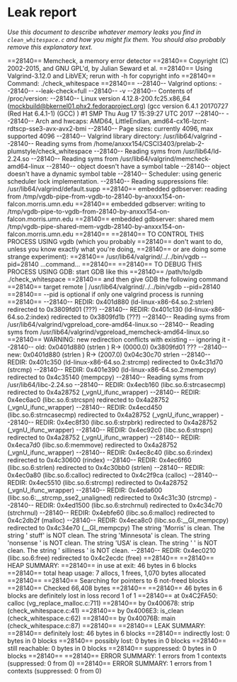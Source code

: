# Leak report

_Use this document to describe whatever memory leaks you find in `clean_whitespace.c` and how you might fix them. You should also probably remove this explanatory text._

==28140== Memcheck, a memory error detector
==28140== Copyright (C) 2002-2015, and GNU GPL'd, by Julian Seward et al.
==28140== Using Valgrind-3.12.0 and LibVEX; rerun with -h for copyright info
==28140== Command: ./check_whitespace
==28140== 
--28140-- Valgrind options:
--28140--    --leak-check=full
--28140--    -v
--28140-- Contents of /proc/version:
--28140--   Linux version 4.12.8-200.fc25.x86_64 (mockbuild@bkernel01.phx2.fedoraproject.org) (gcc version 6.4.1 20170727 (Red Hat 6.4.1-1) (GCC) ) #1 SMP Thu Aug 17 15:39:27 UTC 2017
--28140-- 
--28140-- Arch and hwcaps: AMD64, LittleEndian, amd64-cx16-lzcnt-rdtscp-sse3-avx-avx2-bmi
--28140-- Page sizes: currently 4096, max supported 4096
--28140-- Valgrind library directory: /usr/lib64/valgrind
--28140-- Reading syms from /home/anxxx154/CSCI3403/prelab-2-plumstyle/check_whitespace
--28140-- Reading syms from /usr/lib64/ld-2.24.so
--28140-- Reading syms from /usr/lib64/valgrind/memcheck-amd64-linux
--28140--    object doesn't have a symbol table
--28140--    object doesn't have a dynamic symbol table
--28140-- Scheduler: using generic scheduler lock implementation.
--28140-- Reading suppressions file: /usr/lib64/valgrind/default.supp
==28140== embedded gdbserver: reading from /tmp/vgdb-pipe-from-vgdb-to-28140-by-anxxx154-on-falcon.morris.umn.edu
==28140== embedded gdbserver: writing to   /tmp/vgdb-pipe-to-vgdb-from-28140-by-anxxx154-on-falcon.morris.umn.edu
==28140== embedded gdbserver: shared mem   /tmp/vgdb-pipe-shared-mem-vgdb-28140-by-anxxx154-on-falcon.morris.umn.edu
==28140== 
==28140== TO CONTROL THIS PROCESS USING vgdb (which you probably
==28140== don't want to do, unless you know exactly what you're doing,
==28140== or are doing some strange experiment):
==28140==   /usr/lib64/valgrind/../../bin/vgdb --pid=28140 ...command...
==28140== 
==28140== TO DEBUG THIS PROCESS USING GDB: start GDB like this
==28140==   /path/to/gdb ./check_whitespace
==28140== and then give GDB the following command
==28140==   target remote | /usr/lib64/valgrind/../../bin/vgdb --pid=28140
==28140== --pid is optional if only one valgrind process is running
==28140== 
--28140-- REDIR: 0x401d880 (ld-linux-x86-64.so.2:strlen) redirected to 0x3809fd01 (???)
--28140-- REDIR: 0x401c130 (ld-linux-x86-64.so.2:index) redirected to 0x3809fd1b (???)
--28140-- Reading syms from /usr/lib64/valgrind/vgpreload_core-amd64-linux.so
--28140-- Reading syms from /usr/lib64/valgrind/vgpreload_memcheck-amd64-linux.so
==28140== WARNING: new redirection conflicts with existing -- ignoring it
--28140--     old: 0x0401d880 (strlen              ) R-> (0000.0) 0x3809fd01 ???
--28140--     new: 0x0401d880 (strlen              ) R-> (2007.0) 0x04c30c70 strlen
--28140-- REDIR: 0x401c350 (ld-linux-x86-64.so.2:strcmp) redirected to 0x4c31d70 (strcmp)
--28140-- REDIR: 0x401e390 (ld-linux-x86-64.so.2:mempcpy) redirected to 0x4c35140 (mempcpy)
--28140-- Reading syms from /usr/lib64/libc-2.24.so
--28140-- REDIR: 0x4ecb160 (libc.so.6:strcasecmp) redirected to 0x4a28752 (_vgnU_ifunc_wrapper)
--28140-- REDIR: 0x4ec6ac0 (libc.so.6:strcspn) redirected to 0x4a28752 (_vgnU_ifunc_wrapper)
--28140-- REDIR: 0x4ecd450 (libc.so.6:strncasecmp) redirected to 0x4a28752 (_vgnU_ifunc_wrapper)
--28140-- REDIR: 0x4ec8f30 (libc.so.6:strpbrk) redirected to 0x4a28752 (_vgnU_ifunc_wrapper)
--28140-- REDIR: 0x4ec92c0 (libc.so.6:strspn) redirected to 0x4a28752 (_vgnU_ifunc_wrapper)
--28140-- REDIR: 0x4eca7d0 (libc.so.6:memmove) redirected to 0x4a28752 (_vgnU_ifunc_wrapper)
--28140-- REDIR: 0x4ec8c40 (libc.so.6:rindex) redirected to 0x4c30600 (rindex)
--28140-- REDIR: 0x4ec6f60 (libc.so.6:strlen) redirected to 0x4c30bb0 (strlen)
--28140-- REDIR: 0x4ec0a80 (libc.so.6:calloc) redirected to 0x4c2f9ca (calloc)
--28140-- REDIR: 0x4ec5510 (libc.so.6:strcmp) redirected to 0x4a28752 (_vgnU_ifunc_wrapper)
--28140-- REDIR: 0x4eda600 (libc.so.6:__strcmp_sse2_unaligned) redirected to 0x4c31c30 (strcmp)
--28140-- REDIR: 0x4ed1500 (libc.so.6:strchrnul) redirected to 0x4c34c70 (strchrnul)
--28140-- REDIR: 0x4ebfe60 (libc.so.6:malloc) redirected to 0x4c2db2f (malloc)
--28140-- REDIR: 0x4eca8c0 (libc.so.6:__GI_mempcpy) redirected to 0x4c34e70 (__GI_mempcpy)
The string 'Morris' is clean.
The string '  stuff' is NOT clean.
The string 'Minnesota' is clean.
The string 'nonsense  ' is NOT clean.
The string 'USA' is clean.
The string '   ' is NOT clean.
The string '     silliness    ' is NOT clean.
--28140-- REDIR: 0x4ec0210 (libc.so.6:free) redirected to 0x4c2ecdc (free)
==28140== 
==28140== HEAP SUMMARY:
==28140==     in use at exit: 46 bytes in 6 blocks
==28140==   total heap usage: 7 allocs, 1 frees, 1,070 bytes allocated
==28140== 
==28140== Searching for pointers to 6 not-freed blocks
==28140== Checked 66,408 bytes
==28140== 
==28140== 46 bytes in 6 blocks are definitely lost in loss record 1 of 1
==28140==    at 0x4C2FA50: calloc (vg_replace_malloc.c:711)
==28140==    by 0x400678: strip (check_whitespace.c:41)
==28140==    by 0x4006E3: is_clean (check_whitespace.c:62)
==28140==    by 0x40076B: main (check_whitespace.c:87)
==28140== 
==28140== LEAK SUMMARY:
==28140==    definitely lost: 46 bytes in 6 blocks
==28140==    indirectly lost: 0 bytes in 0 blocks
==28140==      possibly lost: 0 bytes in 0 blocks
==28140==    still reachable: 0 bytes in 0 blocks
==28140==         suppressed: 0 bytes in 0 blocks
==28140== 
==28140== ERROR SUMMARY: 1 errors from 1 contexts (suppressed: 0 from 0)
==28140== ERROR SUMMARY: 1 errors from 1 contexts (suppressed: 0 from 0)
